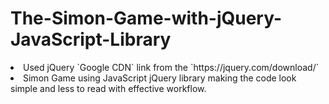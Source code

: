 # The-Simon-Game-with-jQuery-JavaScript-Library

<li>Used jQuery `Google CDN` link from the `https://jquery.com/download/` </li>
<li>Simon Game using JavaScript jQuery library making the code look simple and less to read with effective workflow.</li>
